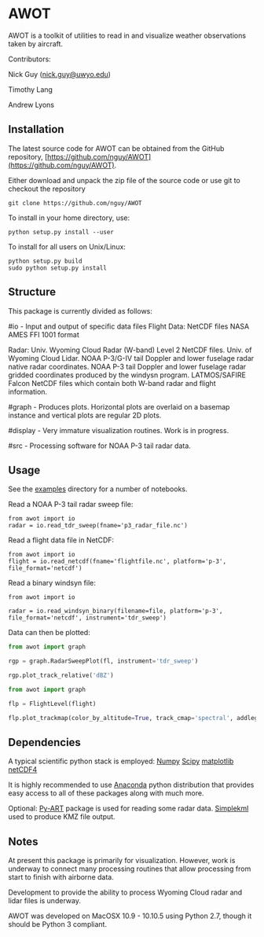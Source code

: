 AWOT
===============

AWOT is a toolkit of utilities to read in and visualize weather
observations taken by aircraft.

Contributors:

Nick Guy (nick.guy@uwyo.edu)

Timothy Lang

Andrew Lyons

## Installation
The latest source code for AWOT can be obtained from the GitHub repository,
[https://github.com/nguy/AWOT](https://github.com/nguy/AWOT).

Either download and unpack the zip file of the source code or use git to checkout the repository

```
git clone https://github.com/nguy/AWOT
```
To install in your home directory, use:

```
python setup.py install --user
```
To install for all users on Unix/Linux:
```
python setup.py build
sudo python setup.py install
```

## Structure
This package is currently divided as follows:

#io - Input and output of specific data files
Flight Data:
	 NetCDF files
	 NASA AMES FFI 1001 format

Radar:
	 Univ. Wyoming Cloud Radar (W-band) Level 2 NetCDF files.
	 Univ. of Wyoming Cloud Lidar.
	 NOAA P-3/G-IV tail Doppler and lower fuselage radar native radar coordinates.
 	 NOAA P-3 tail Doppler and lower fuselage radar gridded coordinates produced by the windysn program.
	 LATMOS/SAFIRE Falcon NetCDF files which contain both W-band radar and flight information.

#graph - Produces plots.  Horizontal plots are overlaid on a basemap instance
and vertical plots are regular 2D plots.

#display - Very immature visualization routines.  Work is in progress.

#src - Processing software for NOAA P-3 tail radar data.

## Usage
See the [examples](https://github.com/nguy/AWOT/tree/master/examples) directory for a number of notebooks.

Read a NOAA P-3 tail radar sweep file:

```
from awot import io
radar = io.read_tdr_sweep(fname='p3_radar_file.nc')
```

Read a flight data file in NetCDF:
```
from awot import io
flight = io.read_netcdf(fname='flightfile.nc', platform='p-3', file_format='netcdf')
```

Read a binary windsyn file:
```
from awot import io

radar = io.read_windsyn_binary(filename=file, platform='p-3', file_format='netcdf', instrument='tdr_sweep')
```

Data can then be plotted:
```python
from awot import graph

rgp = graph.RadarSweepPlot(fl, instrument='tdr_sweep')

rgp.plot_track_relative('dBZ')

from awot import graph

flp = FlightLevel(flight)

flp.plot_trackmap(color_by_altitude=True, track_cmap='spectral', addlegend=True, addtitle=True)
```

## Dependencies

A typical scientific python stack is employed:
    [Numpy](http://www.scipy.org)
    [Scipy](http://www.scipy.org)
    [matplotlib](http://matplotlib.org)
    [netCDF4](http://code.google.com/p/netcdf4-python)

It is highly recommended to use [Anaconda](https://store.continuum.io/cshop/anaconda/) python
distribution that provides easy access to all of these packages along with much more.

Optional:
    [Py-ART](https://github.com/ARM-DOE/pyart) package is used for reading some radar data.
    [Simplekml](http://www.simplekml.com) used to produce KMZ file output.




## Notes
At present this package is primarily for visualization.  However, work is underway to connect
many processing routines that allow processing from start to finish with airborne data.

Development to provide the ability to process Wyoming Cloud radar and lidar files is underway.

AWOT was developed on MacOSX 10.9 - 10.10.5 using Python 2.7, though it should be Python 3 compliant.



